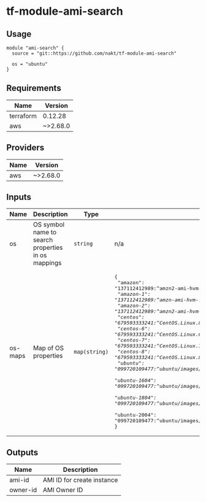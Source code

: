 # tf-module-ami-search

## Usage

```
module "ami-search" {
  source = "git::https://github.com/nakt/tf-module-ami-search"

  os = "ubuntu"
}
```
<!-- BEGINNING OF PRE-COMMIT-TERRAFORM DOCS HOOK -->
## Requirements

| Name | Version |
|------|---------|
| terraform | 0.12.28 |
| aws | ~>2.68.0 |

## Providers

| Name | Version |
|------|---------|
| aws | ~>2.68.0 |

## Inputs

| Name | Description | Type | Default | Required |
|------|-------------|------|---------|:--------:|
| os | OS symbol name to search properties in os mappings | `string` | n/a | yes |
| os-maps | Map of OS properties | `map(string)` | <pre>{<br>  "amazon": "137112412989:^amzn2-ami-hvm-.*x86_64-gp2",<br>  "amazon-1": "137112412989:^amzn-ami-hvm-.*x86_64-gp2",<br>  "amazon-2": "137112412989:^amzn2-ami-hvm-.*x86_64-gp2",<br>  "centos": "679593333241:^CentOS.Linux.8.*x86_64.*",<br>  "centos-6": "679593333241:^CentOS.Linux.6.*x86_64.*",<br>  "centos-7": "679593333241:^CentOS.Linux.7.*x86_64.*",<br>  "centos-8": "679593333241:^CentOS.Linux.8.*x86_64.*",<br>  "ubuntu": "099720109477:^ubuntu/images/hvm-ssd/ubuntu-focal-20.04-amd64-server-.*",<br>  "ubuntu-1604": "099720109477:^ubuntu/images/hvm-ssd/ubuntu-xenial-18.04-amd64-server-.*",<br>  "ubuntu-1804": "099720109477:^ubuntu/images/hvm-ssd/ubuntu-bionic-18.04-amd64-server-.*",<br>  "ubuntu-2004": "099720109477:^ubuntu/images/hvm-ssd/ubuntu-focal-20.04-amd64-server-.*"<br>}</pre> | no |

## Outputs

| Name | Description |
|------|-------------|
| ami-id | AMI ID for create instance |
| owner-id | AMI Owner ID |

<!-- END OF PRE-COMMIT-TERRAFORM DOCS HOOK -->
